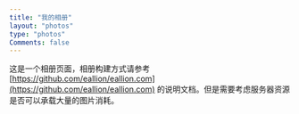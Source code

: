 ```yaml
---
title: "我的相册"
layout: "photos"
type: "photos"
Comments: false
---
```


这是一个相册页面，相册构建方式请参考 [https://github.com/eallion/eallion.com](https://github.com/eallion/eallion.com) 的说明文档。但是需要考虑服务器资源是否可以承载大量的图片消耗。
